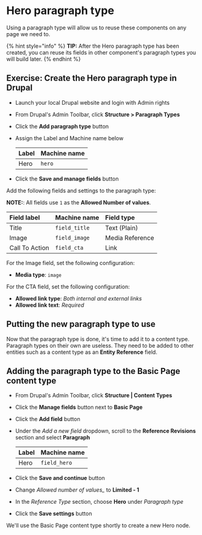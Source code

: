 # Hero paragraph type

Using a paragraph type will allow us to reuse these components on any page we need to.

{% hint style="info" %}
**TIP:** After the Hero paragraph type has been created, you can reuse its fields in other component's paragraph types you will build later.
{% endhint %}

## Exercise: Create the Hero paragraph type in Drupal

* Launch your local Drupal website and login with Admin rights
* From Drupal's Admin Toolbar, click **Structure &gt; Paragraph Types**
* Click the **Add paragraph type** button
* Assign the Label and Machine name below

  | Label | Machine name |
  | :--- | :--- |
  | Hero | `hero` |

* Click the **Save and manage fields** button

Add the following fields and settings to the paragraph type:

**NOTE:**: All fields use `1` as the **Allowed Number of values**.

| Field label | Machine name | Field type |
| :--- | :--- | :--- |
| Title | `field_title` | Text \(Plain\) |
| Image | `field_image` | Media Reference |
| Call To Action | `field_cta` | Link |

For the Image field, set the following configuration:

* **Media type**: `image`

For the CTA field, set the following configuration:

* **Allowed link type**: _Both internal and external links_
* **Allowed link text**: _Required_

## Putting the new paragraph type to use

Now that the paragraph type is done, it's time to add it to a content type. Paragraph types on their own are useless. They need to be added to other entities such as a content type as an **Entity Reference** field.

## Adding the paragraph type to the Basic Page content type

* From Drupal's Admin Toolbar, click **Structure \| Content Types**
* Click the **Manage fields** button next to **Basic Page**
* Click the **Add field** button
* Under the _Add a new field_ dropdown, scroll to the **Reference Revisions** section and select **Paragraph**

  | Label | Machine name |
  | :--- | :--- |
  | Hero | `field_hero` |

* Click the **Save and continue** button
* Change _Allowed number of values\__ to **Limited - 1**
* In the _Reference Type_ section, choose **Hero** under _Paragraph type_
* Click the **Save settings** button

We'll use the Basic Page content type shortly to create a new Hero node.

